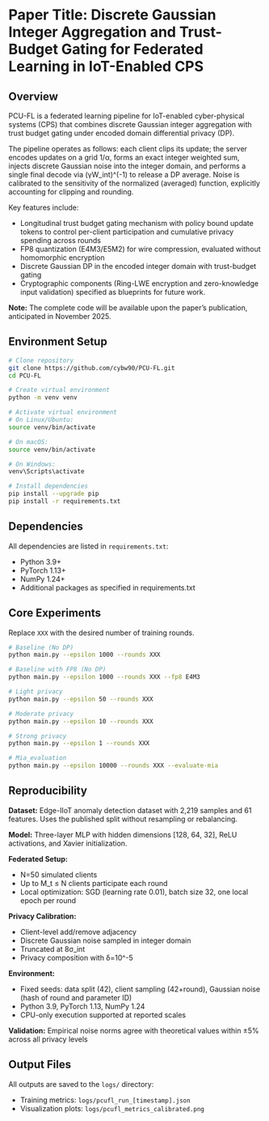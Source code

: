 # Paper Title:  Discrete Gaussian Integer Aggregation and Trust-Budget Gating for Federated Learning in IoT-Enabled CPS

## Overview

PCU-FL is a federated learning pipeline for IoT-enabled cyber-physical systems (CPS) that combines discrete Gaussian integer aggregation with trust budget gating under encoded domain differential privacy (DP). 

The pipeline operates as follows: each client clips its update; the server encodes updates on a grid 1/α, forms an exact integer weighted sum, injects discrete Gaussian noise into the integer domain, and performs a single final decode via (γW_int)^(-1) to release a DP average. Noise is calibrated to the sensitivity of the normalized (averaged) function, explicitly accounting for clipping and rounding.

Key features include:
- Longitudinal trust budget gating mechanism with policy bound update tokens to control per-client participation and cumulative privacy spending across rounds
- FP8 quantization (E4M3/E5M2) for wire compression, evaluated without homomorphic encryption
- Discrete Gaussian DP in the encoded integer domain with trust-budget gating
- Cryptographic components (Ring-LWE encryption and zero-knowledge input validation) specified as blueprints for future work.

**Note:** The complete code will be available upon the paper’s publication, anticipated in November 2025.

## Environment Setup

```bash
# Clone repository
git clone https://github.com/cybw90/PCU-FL.git
cd PCU-FL

# Create virtual environment
python -m venv venv

# Activate virtual environment
# On Linux/Ubuntu:
source venv/bin/activate

# On macOS:
source venv/bin/activate

# On Windows:
venv\Scripts\activate

# Install dependencies
pip install --upgrade pip
pip install -r requirements.txt
```

## Dependencies

All dependencies are listed in `requirements.txt`:
- Python 3.9+
- PyTorch 1.13+
- NumPy 1.24+
- Additional packages as specified in requirements.txt

## Core Experiments

Replace `XXX` with the desired number of training rounds.

```bash
# Baseline (No DP)
python main.py --epsilon 1000 --rounds XXX

# Baseline with FP8 (No DP)
python main.py --epsilon 1000 --rounds XXX --fp8 E4M3

# Light privacy
python main.py --epsilon 50 --rounds XXX

# Moderate privacy
python main.py --epsilon 10 --rounds XXX

# Strong privacy
python main.py --epsilon 1 --rounds XXX

# Mia_evaluation
python main.py --epsilon 10000 --rounds XXX --evaluate-mia
```

## Reproducibility

**Dataset:** Edge-IIoT anomaly detection dataset with 2,219 samples and 61 features. Uses the published split without resampling or rebalancing.

**Model:** Three-layer MLP with hidden dimensions [128, 64, 32], ReLU activations, and Xavier initialization.

**Federated Setup:** 
- N=50 simulated clients
- Up to M_t ≤ N clients participate each round
- Local optimization: SGD (learning rate 0.01), batch size 32, one local epoch per round

**Privacy Calibration:**
- Client-level add/remove adjacency
- Discrete Gaussian noise sampled in integer domain
- Truncated at 8σ_int
- Privacy composition with δ=10^-5

**Environment:**
- Fixed seeds: data split (42), client sampling (42+round), Gaussian noise (hash of round and parameter ID)
- Python 3.9, PyTorch 1.13, NumPy 1.24
- CPU-only execution supported at reported scales

**Validation:** Empirical noise norms agree with theoretical values within ±5% across all privacy levels

## Output Files

All outputs are saved to the `logs/` directory:
- Training metrics: `logs/pcufl_run_[timestamp].json`
- Visualization plots: `logs/pcufl_metrics_calibrated.png`
